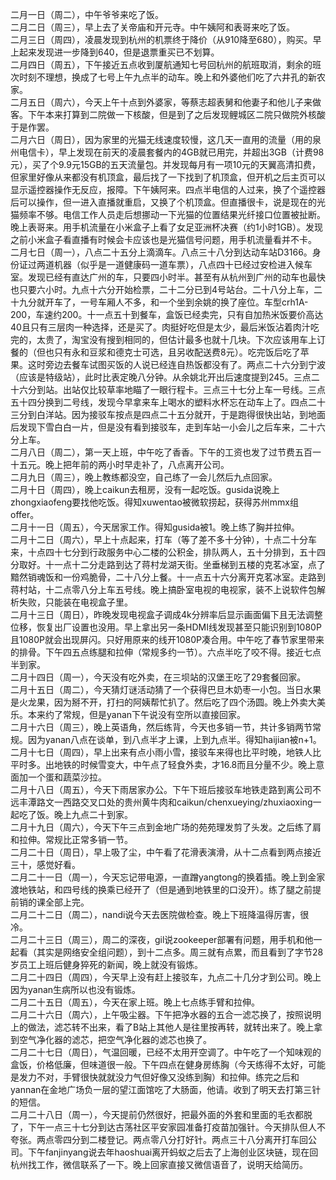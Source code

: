 二月一日（周二），中午爷爷来吃了饭。</br>
二月二日（周三），早上去了关帝庙和开元寺。中午姨阿和表哥来吃了饭。</br>
二月三日（周四），凌晨发现到杭州的机票终于降价（从910降至680），购买。早上起来发现进一步降到640，但是退票重买已不划算。</br>
二月四日（周五），下午接近五点收到厦航通知七号回杭州的航班取消，剩余的班次时刻不理想，换成了七号上午九点半的动车。晚上和外婆他们吃了六井孔的新农家。</br>
二月五日（周六），今天上午十点到外婆家，等蔡志超表舅和他妻子和他儿子来做客。下午本来打算到二院做一下核酸，但是到了之后发现鲤城区二院只做院外核酸于是作罢。</br>
二月六日（周日），因为家里的光猫无线速度较慢，这几天一直用的流量（用的泉州电信卡），早上发现在前天的凌晨套餐内的4GB就已用完，并超出3GB（计费98元），买了个9.9元15GB的五天流量包。并发现每月有一项10元的天翼高清扣费，但家里好像从来都没有机顶盒，最后找了一下找到了机顶盒，但开机之后主页可以显示遥控器操作无反应，报障。下午姨阿来。四点半电信的人过来，换了个遥控器后可以操作，但一进入直播就重启，又换了个机顶盒。但直播很卡，说是现在的光猫频率不够。电信工作人员走后想挪动一下光猫的位置结果光纤接口位置被扯断。晚上表哥来。用手机流量在小米盒子上看了女足亚洲杯决赛（约1小时1GB）。发现之前小米盒子看直播有时候会卡应该也是光猫信号问题，用手机流量看并不卡。</br>
二月七日（周一），八点二十五分上滴滴车。八点三十八分到达动车站D3166。身份证过两道机器（似乎是一道健康码一道车票），八点四十已经过安检进入候车室。发现已经有直达广州的车，只要四小时半。甚至有从杭州到广州的动车也最快也只要六小时。九点十六分开始检票，二十二分已到4号站台。二十八分上车，二十九分就开车了，一号车厢人不多，和一个坐到余姚的换了座位。车型crh1A-200，车速约200。十一点五十到餐车，盒饭已经卖完，只有自加热米饭要价高达40且只有三层肉一种选择，还是买了。肉挺好吃但是太少，最后米饭沾着肉汁吃完的，太贵了，淘宝没有搜到相同的，但估计最多也就十几块。下次应该用车上订餐的（但也只有永和豆浆和德克士可选，且另收配送费8元）。吃完饭后吃了苹果。这时旁边去餐车试图买饭的人说已经连自热饭都没有了。两点二十六分到宁波（应该是特级站），此时比表定晚八分钟。从余姚北开出后速度提到245。三点二十六分到站。出站仅比较草率地瞄了一眼行程卡。三点三十七分上车一号线。三点五十四分换到二号线，发现今早拿来车上喝水的塑料水杯忘在动车上了。四点二十三分到白洋站。因为接驳车按点是四点二十五分就开，于是跑得很快出站，到地面后发现下雪白白一片，但是没有看到接驳车，走到车站一小会儿之后车来，二十六分上车。</br>
二月八日（周二），第一天上班，中午吃了香香。下午的工资也发了过节费五百一十五元。晚上把年前的两小时早走补了，八点离开公司。</br>
二月九日（周三），晚上教练都没空，自己练了一会儿然后九点回家。</br>
二月十日（周四），晚上caikun去租房，没有一起吃饭。gusida说晚上zhongxiaofeng要找他吃饭。得知xuwentao被微软捞起，获得苏州mmx组offer。</br>
二月十一日（周五），今天居家工作。得知gusida被1。晚上练了胸并拉伸。</br>
二月十二日（周六），早上十点起来，打车（等了差不多十分钟），十点二十分车来，十点四十七分到行政服务中心二楼的公积金，排队两人，五十分排到，五十四分取好。十一点十二分走路到达了蒋村龙湖天街。坐垂梯到五楼的克茗冰室，点了黯然销魂饭和一份鸡脆骨，二十八分上餐。十一点五十六分离开克茗冰室。走路到蒋村站，十二点零八分上车五号线。晚上搞卧室电视的电视家，装不上说软件包解析失败，只能装在电视盒子里。</br>
二月十三日（周日），昨晚发现电视盒子调成4k分辨率后显示画面偏下且无法调整位移，恢复出厂设置也没用。早上拿出另一条HDMI线发现甚至只能识别到1080P且1080P就会出现屏闪。只好用原来的线开1080P凑合用。中午吃了春节家里带来的排骨。下午四五点练腿和拉伸（常规多约一节）。六点半吃了咬不得。接近七点半到家。</br>
二月十四日（周一），今天没有吃外卖，在三坝站的汉堡王吃了29套餐回家。</br>
二月十五日（周二），今天猜灯谜活动猜了一个获得巴旦木奶枣一小包。当日水果是火龙果，因为掰不开，打扫的阿姨帮忙扒了。然后吃了四个汤圆。晚上外卖大美乐。本来约了常规，但是yanan下午说没有空所以直接回家。</br>
二月十六日（周三），晚上英语角，然后练背，今天也多销一节，共计多销两节常规。因为yanan八点在谈单，到八点半才上课，上到九点半。得知haijian被n+1。</br>
二月十七日（周四），早上出来有点小雨小雪，接驳车来得也比平时晚，地铁人比平时多。出地铁的时候雪变大，中午点了轻食外卖，才16.8而且分量不少。晚上意面加一个蛋和蔬菜沙拉。</br>
二月十八日（周五），今天下雨居家办公。下午下班后接驳车地铁走路到离公司不远丰潭路文一西路交叉口处的贵州黄牛肉和caikun/chenxueying/zhuxiaoxing一起吃了饭。晚上九点二十到家。</br>
二月十九日（周六），今天下午三点到金地广场的苑苑理发剪了头发。之后练了肩和拉伸。常规比正常多销一节。</br>
二月二十日（周日），早上吸了尘，中午看了花滑表演滑，从十二点看到两点接近三十，感觉好看。</br>
二月二十一日（周一），今天忘记带电源，一直蹭yangtong的换着插。晚上到金家渡地铁站，和四号线的换乘已经开了（但是通到地铁里的口没开）。练了腿之前提前销的课全部上完。</br>
二月二十二日（周二），nandi说今天去医院做检查。晚上下班降温得厉害，很冷。</br>
二月二十三日（周三），周二的深夜，gil说zookeeper部署有问题，用手机和他一起看（其实是网络安全组问题），到十二点多。周三就有点累，而且看到了字节28岁员工上班后健身猝死的新闻，晚上就没有锻炼。</br>
二月二十四日（周四），今天早上没有赶上接驳车，九点二十几分才到公司。晚上因为yanan生病所以也没有锻炼。</br>
二月二十五日（周五），今天在家上班。晚上七点练手臂和拉伸。</br>
二月二十六日（周六），上午吸尘器。下午把净水器的五合一滤芯换了，按照说明上的做法，滤芯转不出来，看了B站上其他人是往里按再转，就转出来了。晚上拿到空气净化器的滤芯，把空气净化器的滤芯也换了。</br>
二月二十七日（周日），气温回暖，已经不太用开空调了。中午吃了一个知味观的盒饭，价格低廉，但味道很一般。下午四点在健身房练胸（今天练得不太好，可能是发力不对，手臂很快就就没力气但好像又没练到胸）和拉伸。练完之后和yannan在金地广场负一层的望江面馆吃了大肠面，他请。收到了明天去打第三针的短信。</br>
二月二十八日（周一），今天提前仍然很好，把最外面的外套和里面的毛衣都脱了，下午一点三十七分到达古荡社区平安家园准备打疫苗加强针。今天排队但人不夸张。两点零四分到二楼登记。两点零八分打好针。两点三十八分离开打车回公司。下午fanjinyang说去年haoshuai离开蚂蚁之后去了上海创业区块链，现在回杭州找工作，微信联系了一下。晚上回家直接又微信语音了，说明天给简历。</br>
